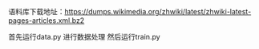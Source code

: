 语料库下载地址：https://dumps.wikimedia.org/zhwiki/latest/zhwiki-latest-pages-articles.xml.bz2

首先运行data.py 进行数据处理
然后运行train.py
